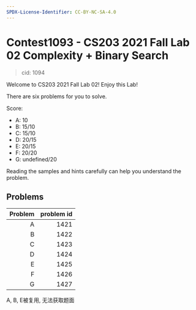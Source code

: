 ```yaml
---
SPDX-License-Identifier: CC-BY-NC-SA-4.0
---
```


# Contest1093 - CS203 2021 Fall Lab 02 Complexity + Binary Search

> cid: 1094

Welcome to  CS203 2021 Fall Lab 02! Enjoy this Lab!

There are six problems for you to solve.

Score:

+ A: 10
+ B: 15/10
+ C: 15/10
+ D: 20/15
+ E: 20/15
+ F: 20/20
+ G: undefined/20

Reading the samples and hints carefully can help you understand the problem.

## Problems

| Problem |problem id|
|---:|---:|
| A | 1421 |
| B | 1422 |
| C | 1423 |
| D | 1424 |
| E | 1425 |
| F | 1426 |
| G | 1427 |

A, B, E被复用, 无法获取题面
